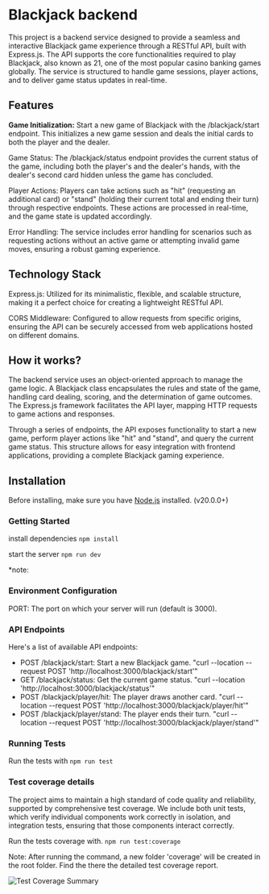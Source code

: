 # Blackjack backend

This project is a backend service designed to provide a seamless and interactive Blackjack game experience through a RESTful API, built with Express.js. The API supports the core functionalities required to play Blackjack, also known as 21, one of the most popular casino banking games globally. The service is structured to handle game sessions, player actions, and to deliver game status updates in real-time.

## Features

**Game Initialization:** Start a new game of Blackjack with the /blackjack/start endpoint. This initializes a new game session and deals the initial cards to both the player and the dealer.

Game Status: The /blackjack/status endpoint provides the current status of the game, including both the player's and the dealer's hands, with the dealer's second card hidden unless the game has concluded.

Player Actions: Players can take actions such as "hit" (requesting an additional card) or "stand" (holding their current total and ending their turn) through respective endpoints. These actions are processed in real-time, and the game state is updated accordingly.

Error Handling: The service includes error handling for scenarios such as requesting actions without an active game or attempting invalid game moves, ensuring a robust gaming experience.

## Technology Stack

Express.js: Utilized for its minimalistic, flexible, and scalable structure, making it a perfect choice for creating a lightweight RESTful API.

CORS Middleware: Configured to allow requests from specific origins, ensuring the API can be securely accessed from web applications hosted on different domains.

## How it works?

The backend service uses an object-oriented approach to manage the game logic. A Blackjack class encapsulates the rules and state of the game, handling card dealing, scoring, and the determination of game outcomes. The Express.js framework facilitates the API layer, mapping HTTP requests to game actions and responses.

Through a series of endpoints, the API exposes functionality to start a new game, perform player actions like "hit" and "stand", and query the current game status. This structure allows for easy integration with frontend applications, providing a complete Blackjack gaming experience.

## Installation

Before installing, make sure you have [Node.js](https://nodejs.org/) installed. (v20.0.0+)


### Getting Started

install dependencies
```npm install```

start the server
```npm run dev```

*note: 

### Environment Configuration

PORT: The port on which your server will run (default is 3000).

### API Endpoints

Here's a list of available API endpoints:

- POST /blackjack/start: Start a new Blackjack game. "curl --location --request POST 'http://localhost:3000/blackjack/start'"
- GET /blackjack/status: Get the current game status. "curl --location 'http://localhost:3000/blackjack/status'"
- POST /blackjack/player/hit: The player draws another card. "curl --location --request POST 'http://localhost:3000/blackjack/player/hit'"
- POST /blackjack/player/stand: The player ends their turn. "curl --location --request POST 'http://localhost:3000/blackjack/player/stand'"

### Running Tests

Run the tests with
```npm run test```

### Test coverage details

The project aims to maintain a high standard of code quality and reliability, supported by comprehensive test coverage. We include both unit tests, which verify individual components work correctly in isolation, and integration tests, ensuring that those components interact correctly.

Run the tests coverage with. 
```npm run test:coverage```

Note: After running the command, a new folder 'coverage' will be created in the root folder. Find the there the detailed test coverage report.

![Test Coverage Summary](./test-coverage.png "Test Coverage Summary")





